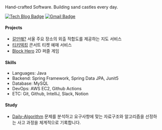 Hand-crafted Software.
Building sand castles every day.

[![Tech Blog Badge](http://img.shields.io/badge/-Tech%20blog-black?style=flat-square&logo=github&link=https://jinkshower.github.io/)](https://jinkshower.github.io/)
[![Gmail Badge](http://img.shields.io/badge/-Gmail-D14836?style=flat-square&logo=gmail&logoColor=white&link=mailto:iht611627@gmail.com)](mailto:iht611627@gmail.com)

#### Projects

- [갈만해?](https://github.com/jinkshower/galmanhae) 서울 주요 장소의 외출 적합도를 제공하는 지도 서비스
- [티키텍킹](https://github.com/lay-down-coding/tickitecking) 콘서트 티켓 예매 서비스
- [Block Hero](https://github.com/jinkshower/BlockHero) 2D 퍼즐 게임

#### Skills

- Languages: Java
- Backend: Spring Framework, Spring Data JPA, Junit5
- Database: MySQL
- DevOps: AWS EC2, Github Actions
- ETC: Git, Github, IntelliJ, Slack, Notion

#### Study

- [Daily-Algorithm](https://github.com/jinkshower/Daily-Algorithms) 문제를 분석하고 요구사항에 맞는 자료구조와 알고리즘을 선정하는 사고 과정을 체계적으로 기록합니다.

